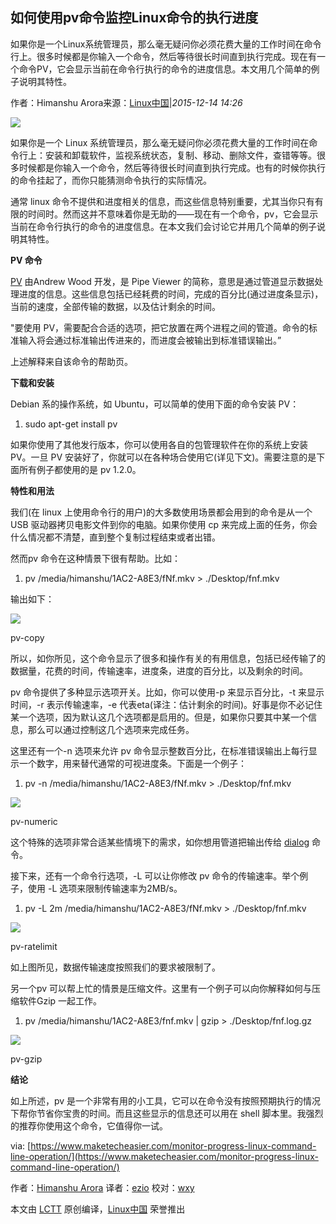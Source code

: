 ## 如何使用pv命令监控Linux命令的执行进度

如果你是一个Linux系统管理员，那么毫无疑问你必须花费大量的工作时间在命令行上。很多时候都是你输入一个命令，然后等待很长时间直到执行完成。现在有一个命令PV，它会显示当前在命令行执行的命令的进度信息。本文用几个简单的例子说明其特性。

作者：Himanshu Arora来源：[Linux中国](https://linux.cn/article-6734-1.html)|_2015-12-14 14:26_

[![](http://s1.51cto.com/wyfs02/M00/77/CB/wKiom1Zud7rA7xqnAAHClh6HSNw867.jpg-wh_651x-s_400190471.jpg)](http://s1.51cto.com/wyfs02/M00/77/CB/wKiom1Zud7rA7xqnAAHClh6HSNw867.jpg-wh_651x-s_400190471.jpg)

如果你是一个 Linux 系统管理员，那么毫无疑问你必须花费大量的工作时间在命令行上：安装和卸载软件，监视系统状态，复制、移动、删除文件，查错等等。很多时候都是你输入一个命令，然后等待很长时间直到执行完成。也有的时候你执行的命令挂起了，而你只能猜测命令执行的实际情况。

通常 linux 命令不提供和进度相关的信息，而这些信息特别重要，尤其当你只有有限的时间时。然而这并不意味着你是无助的——现在有一个命令，pv，它会显示当前在命令行执行的命令的进度信息。在本文我们会讨论它并用几个简单的例子说明其特性。

**PV 命令**

[PV](http://linux.die.net/man/1/pv) 由Andrew Wood 开发，是 Pipe Viewer 的简称，意思是通过管道显示数据处理进度的信息。这些信息包括已经耗费的时间，完成的百分比(通过进度条显示)，当前的速度，全部传输的数据，以及估计剩余的时间。

"要使用 PV，需要配合合适的选项，把它放置在两个进程之间的管道。命令的标准输入将会通过标准输出传进来的，而进度会被输出到标准错误输出。”

上述解释来自该命令的帮助页。

**下载和安装**

Debian 系的操作系统，如 Ubuntu，可以简单的使用下面的命令安装 PV：

1.  sudo apt-get install pv 

如果你使用了其他发行版本，你可以使用各自的包管理软件在你的系统上安装 PV。一旦 PV 安装好了，你就可以在各种场合使用它(详见下文)。需要注意的是下面所有例子都使用的是 pv 1.2.0。

**特性和用法**

我们(在 linux 上使用命令行的用户)的大多数使用场景都会用到的命令是从一个 USB 驱动器拷贝电影文件到你的电脑。如果你使用 cp 来完成上面的任务，你会什么情况都不清楚，直到整个复制过程结束或者出错。

然而pv 命令在这种情景下很有帮助。比如：

1.  pv /media/himanshu/1AC2-A8E3/fNf.mkv > ./Desktop/fnf.mkv 

输出如下：

[![](http://s3.51cto.com/wyfs02/M02/77/CA/wKioL1Zud8LSsqDtAACe0rxafSw394.jpg)](http://s3.51cto.com/wyfs02/M02/77/CA/wKioL1Zud8LSsqDtAACe0rxafSw394.jpg)

pv-copy

所以，如你所见，这个命令显示了很多和操作有关的有用信息，包括已经传输了的数据量，花费的时间，传输速率，进度条，进度的百分比，以及剩余的时间。

pv 命令提供了多种显示选项开关。比如，你可以使用-p 来显示百分比，-t 来显示时间，-r 表示传输速率，-e 代表eta(译注：估计剩余的时间)。好事是你不必记住某一个选项，因为默认这几个选项都是启用的。但是，如果你只要其中某一个信息，那么可以通过控制这几个选项来完成任务。

这里还有一个-n 选项来允许 pv 命令显示整数百分比，在标准错误输出上每行显示一个数字，用来替代通常的可视进度条。下面是一个例子：

1.  pv -n /media/himanshu/1AC2-A8E3/fNf.mkv > ./Desktop/fnf.mkv 

[![](http://s2.51cto.com/wyfs02/M02/77/CB/wKiom1Zud7_DN7Y-AACdNOx3Og4208.jpg)](http://s2.51cto.com/wyfs02/M02/77/CB/wKiom1Zud7_DN7Y-AACdNOx3Og4208.jpg)

pv-numeric

这个特殊的选项非常合适某些情境下的需求，如你想用管道把输出传给 [dialog](http://linux.die.net/man/1/dialog) 命令。

接下来，还有一个命令行选项，-L 可以让你修改 pv 命令的传输速率。举个例子，使用 -L 选项来限制传输速率为2MB/s。

1.  pv -L 2m /media/himanshu/1AC2-A8E3/fNf.mkv > ./Desktop/fnf.mkv 

[![](http://s2.51cto.com/wyfs02/M00/77/CB/wKioL1Zud8WBqM2UAACcIz7GxUQ285.jpg)](http://s2.51cto.com/wyfs02/M00/77/CB/wKioL1Zud8WBqM2UAACcIz7GxUQ285.jpg)

pv-ratelimit

如上图所见，数据传输速度按照我们的要求被限制了。

另一个pv 可以帮上忙的情景是压缩文件。这里有一个例子可以向你解释如何与压缩软件Gzip 一起工作。

1.  pv /media/himanshu/1AC2-A8E3/fnf.mkv | gzip > ./Desktop/fnf.log.gz 

[![](http://s2.51cto.com/wyfs02/M00/77/CB/wKioL1Zud8bTh327AACg-2G025k380.jpg)](http://s2.51cto.com/wyfs02/M00/77/CB/wKioL1Zud8bTh327AACg-2G025k380.jpg)

pv-gzip

**结论**

如上所述，pv 是一个非常有用的小工具，它可以在命令没有按照预期执行的情况下帮你节省你宝贵的时间。而且这些显示的信息还可以用在 shell 脚本里。我强烈的推荐你使用这个命令，它值得你一试。

via: [https://www.maketecheasier.com/monitor-progress-linux-command-line-operation/](https://www.maketecheasier.com/monitor-progress-linux-command-line-operation/)

作者：[Himanshu Arora](https://www.maketecheasier.com/author/himanshu/) 译者：[ezio](https://github.com/oska874) 校对：[wxy](https://github.com/wxy)

本文由 [LCTT](https://github.com/LCTT/TranslateProject) 原创编译，[Linux中国](https://linux.cn/article-6734-1.html) 荣誉推出